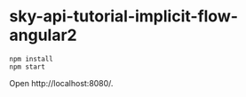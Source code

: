 # sky-api-tutorial-implicit-flow-angular2

```
npm install
npm start
```

Open http://localhost:8080/.
